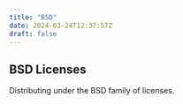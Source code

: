 ```yaml
---
title: "BSD"
date: 2024-03-24T12:37:57Z
draft: false
---
```


## BSD Licenses

Distributing under the BSD family of licenses.